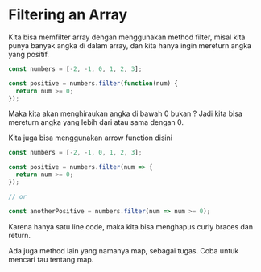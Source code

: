 # Filtering an Array

Kita bisa memfilter array dengan menggunakan method filter, misal kita punya banyak angka di dalam array, dan kita hanya ingin mereturn angka yang positif.

```javascript
const numbers = [-2, -1, 0, 1, 2, 3];

const positive = numbers.filter(function(num) {
  return num >= 0;
});
```

Maka kita akan menghiraukan angka di bawah 0 bukan ? Jadi kita bisa mereturn angka yang lebih dari atau sama dengan 0.

Kita juga bisa menggunakan arrow function disini

```javascript
const numbers = [-2, -1, 0, 1, 2, 3];

const positive = numbers.filter(num => {
  return num >= 0;
});

// or

const anotherPositive = numbers.filter(num => num >= 0);
```

Karena hanya satu line code, maka kita bisa menghapus curly braces dan return.

Ada juga method lain yang namanya map, sebagai tugas. Coba untuk mencari tau tentang map.
